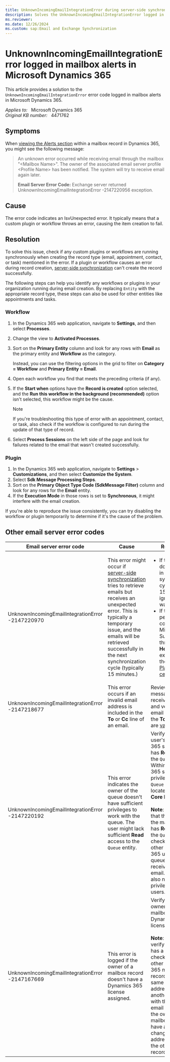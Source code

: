 ```yaml
---
title: UnknownIncomingEmailIntegrationError during server-side synchronization
description: Solves the UnknownIncomingEmailIntegrationError logged in a Microsoft Dynamics 365 mailbox record.
ms.reviewer: 
ms.date: 12/26/2024
ms.custom: sap:Email and Exchange Synchronization
---
```

# UnknownIncomingEmailIntegrationError logged in mailbox alerts in Microsoft Dynamics 365

This article provides a solution to the `UnknownIncomingEmailIntegrationError` error code logged in mailbox alerts in Microsoft Dynamics 365.

_Applies to:_ &nbsp; Microsoft Dynamics 365  
_Original KB number:_ &nbsp; 4471762

## Symptoms

When [viewing the Alerts section](/power-platform/admin/monitor-email-processing-errors#view-alerts) within a mailbox record in Dynamics 365, you might see the following message:

> An unknown error occurred while receiving email through the mailbox "\<Mailbox Name>". The owner of the associated email server profile \<Profile Name> has been notified. The system will try to receive email again later.
>
> **Email Server Error Code:** Exchange server returned UnknownIncomingEmailIntegrationError -2147220956 exception.

## Cause

The error code indicates an IsvUnexpected error. It typically means that a custom plugin or workflow throws an error, causing the item creation to fail.

## Resolution

To solve this issue, check if any custom plugins or workflows are running synchronously when creating the record type (email, appointment, contact, or task) mentioned in the error. If a plugin or workflow causes an error during record creation, [server-side synchronization](/power-platform/admin/server-side-synchronization) can't create the record successfully.

The following steps can help you identify any workflows or plugins in your organization running during email creation. By replacing `Entity` with the appropriate record type, these steps can also be used for other entities like appointments and tasks.

### Workflow

1. In the Dynamics 365 web application, navigate to **Settings**, and then select **Processes**.
2. Change the view to **Activated Processes**.
3. Sort on the **Primary Entity** column and look for any rows with **Email** as the primary entity and **Workflow** as the category.

    Instead, you can use the filtering options in the grid to filter on **Category = Workflow** and **Primary Entity = Email**.

4. Open each workflow you find that meets the preceding criteria (if any).
5. If the **Start when** options have the **Record is created** option selected, and the **Run this workflow in the background (recommended)** option isn't selected, this workflow might be the cause.

    > [!NOTE]
    > If you're troubleshooting this type of error with an appointment, contact, or task, also check if the workflow is configured to run during the update of that type of record.

6. Select **Process Sessions** on the left side of the page and look for failures related to the email that wasn't created successfully.

### Plugin

1. In the Dynamics 365 web application, navigate to **Settings** > **Customizations**, and then select **Customize the System**.
2. Select **Sdk Message Processing Steps**.
3. Sort on the **Primary Object Type Code (SdkMessage Filter)** column and look for any rows for the **Email** entity.
4. If the **Execution Mode** in those rows is set to **Synchronous**, it might interfere with the email creation.

If you're able to reproduce the issue consistently, you can try disabling the workflow or plugin temporarily to determine if it's the cause of the problem.

## Other email server error codes

|Email server error code|Cause|Resolution|
|--|--|--|
|UnknownIncomingEmailIntegrationError -2147220970|This error might occur if [server-side synchronization](/power-platform/admin/server-side-synchronization) tries to retrieve emails but receives an unexpected error. This is typically a temporary issue, and the emails will be retrieved successfully in the next synchronization cycle (typically 15 minutes.)|<ul><li>If this message doesn't persist in the next synchronization cycle (typically 15 minutes), ignore this warning.</li> <li>If this message persists, contact Microsoft Support through the **Help + Support** experience in the [Power Platform admin center](https://admin.powerplatform.microsoft.com/support).</li></ul>|
|UnknownIncomingEmailIntegrationError -2147218677|This error occurs if an invalid email address is included in the **To** or **Cc** line of an email.|Review the email message that received this error and verify that all email addresses in the **To** and **Cc** lines are [valid](https://tools.ietf.org/html/rfc5322#section-3.4.1).|
|UnknownIncomingEmailIntegrationError -2147220192|This error indicates the owner of the queue doesn't have sufficient privileges to work with the queue. The user might lack sufficient **Read** access to the `Queue` entity.|Verify that the user's Dynamics 365 security role has **Read** access to the `Queue` entity. Within a Dynamics 365 security role, privileges for the `Queue` entity are located on the **Core Records** tab. <br><br> **Note**: If you verify that the owner of the mailbox record has **Read** access to the `Queue` entity, check if there are other Dynamics 365 users or queues that receive the same email. You might also need to verify privileges for those users.|
|UnknownIncomingEmailIntegrationError -2147167669|This error is logged if the owner of a mailbox record doesn't have a Dynamics 365 license assigned.|Verify that the owner of the mailbox has a Dynamics 365 license assigned.<br><br> **Note**: After you verify that the user has a license, check if there are other Dynamics 365 mailbox records with the same email address. If there's another mailbox with the same email address and the owner of that mailbox doesn't have a license, change the email address value in the other mailbox record.|
